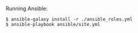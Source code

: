
Running Ansible: 

    $ ansible-galaxy install -r ./ansible_roles.yml
    $ ansible-playbook ansible/site.yml

